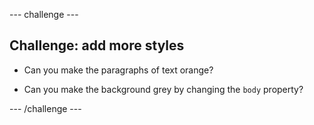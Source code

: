 --- challenge ---
## Challenge: add more styles

+ Can you make the paragraphs of text orange?

+ Can you make the background grey by changing the `body` property?

--- /challenge ---
